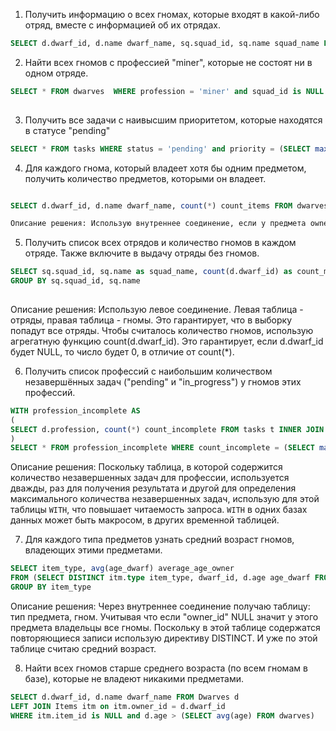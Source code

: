 1. Получить информацию о всех гномах, которые входят в какой-либо отряд, вместе с информацией об их отрядах.

``` sql
SELECT d.dwarf_id, d.name dwarf_name, sq.squad_id, sq.name squad_name FROM dwarves d INNER JOIN squads sq ON d.squad_id = sq.squad_id
```



2. Найти всех гномов с профессией "miner", которые не состоят ни в одном отряде.
 ```sql
 SELECT * FROM dwarves  WHERE profession = 'miner' and squad_id is NULL
   
   ```

3. Получить все задачи с наивысшим приоритетом, которые находятся в статусе "pending"
``` sql
SELECT * FROM tasks WHERE status = 'pending' and priority = (SELECT max(priority) FROM tasks)

```

4. Для каждого гнома, который владеет хотя бы одним предметом, получить количество предметов, которыми он владеет.
``` sql

SELECT d.dwarf_id, d.name dwarf_name, count(*) count_items FROM dwarves d INNER JOIN items itm ON d.dwarf_id = itm.owner_id or itm.owner_id is NULL GROUP BY d.dwarf_id, d.name

Описание решения: Использую внутреннее соединение, если у предмета owner_id NULL, это значит, что им владеют все гномы. Далее эту таблицу, содержащую уникальные строки гном-предмет, группирую по гномам и считаю количество строк.

```

5. Получить список всех отрядов и количество гномов в каждом отряде. Также включите в выдачу отряды без гномов.
 ``` sql 
 SELECT sq.squad_id, sq.name as squad_name, count(d.dwarf_id) as count_members FROM squads sq LEFT JOIN dwarves d ON d.squad_id = sq.squad_id
 GROUP BY sq.squad_id, sq.name
   
   ```
Описание решения: Использую левое соединение. Левая таблица - отряды, правая таблица - гномы. Это гарантирует, что в выборку попадут все отряды. Чтобы считалось количество гномов, использую агрегатную функцию count(d.dwarf_id). Это гарантирует, если d.dwarf_id будет NULL, то число будет 0, в отличие от count(*).


6. Получить список профессий с наибольшим количеством незавершённых задач ("pending" и "in_progress") у гномов этих профессий.

``` sql
WITH profession_incomplete AS
(
SELECT d.profession, count(*) count_incomplete FROM tasks t INNER JOIN dwarves d on t.assigned_to = d.dwarf_id  where t.status in ('pending','in_progress') GROUP BY d.profession
)
SELECT * FROM profession_incomplete WHERE count_incomplete = (SELECT max(count_incomplete) FROM profession_incomplete)
```

Описание решения: Поскольку таблица, в которой содержится количество незавершенных задач для профессии, используется дважды, раз для получения результата и другой для определения максимального количества незавершенных задач, использую для этой таблицы `WITH`, что повышает читаемость запроса. `WITH`  в одних базах данных может быть макросом, в других
 временной таблицей.


7. Для каждого типа предметов узнать средний возраст гномов, владеющих этими предметами.

```sql
SELECT item_type, avg(age_dwarf) average_age_owner 
FROM (SELECT DISTINCT itm.type item_type, dwarf_id, d.age age_dwarf FROM Items itm INNER JOIN Dwarves  d ON itm.owner_id = d.dwarf_id or itm.owner_id is NULL) 
GROUP BY item_type  
``` 

Описание решения: Через внутреннее соединение получаю таблицу: тип предмета, гном. Учитывая что если "owner_id" NULL значит у этого предмета владельцы все гномы.  Поскольку в этой таблице содержатся повторяющиеся записи использую директиву DISTINCT. И уже по этой таблице считаю средний возраст. 

8. Найти всех гномов старше среднего возраста (по всем гномам в базе), которые не владеют никакими предметами.

```sql
SELECT d.dwarf_id, d.name dwarf_name FROM Dwarves d
LEFT JOIN Items itm on itm.owner_id = d.dwarf_id 
WHERE itm.item_id is NULL and d.age > (SELECT avg(age) FROM dwarves)   
```